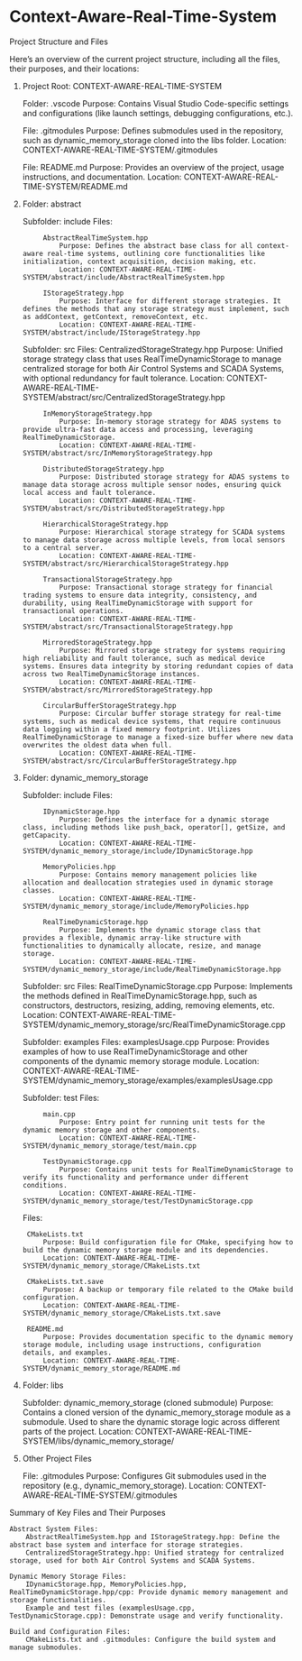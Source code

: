 # Context-Aware-Real-Time-System

Project Structure and Files

Here’s an overview of the current project structure, including all the files, their purposes, and their locations:
1. Project Root: CONTEXT-AWARE-REAL-TIME-SYSTEM

    Folder: .vscode
        Purpose: Contains Visual Studio Code-specific settings and configurations (like launch settings, debugging configurations, etc.).

    File: .gitmodules
        Purpose: Defines submodules used in the repository, such as dynamic_memory_storage cloned into the libs folder.
        Location: CONTEXT-AWARE-REAL-TIME-SYSTEM/.gitmodules

    File: README.md
        Purpose: Provides an overview of the project, usage instructions, and documentation.
        Location: CONTEXT-AWARE-REAL-TIME-SYSTEM/README.md

2. Folder: abstract

    Subfolder: include
        Files:

            AbstractRealTimeSystem.hpp
                Purpose: Defines the abstract base class for all context-aware real-time systems, outlining core functionalities like initialization, context acquisition, decision making, etc.
                Location: CONTEXT-AWARE-REAL-TIME-SYSTEM/abstract/include/AbstractRealTimeSystem.hpp

            IStorageStrategy.hpp
                Purpose: Interface for different storage strategies. It defines the methods that any storage strategy must implement, such as addContext, getContext, removeContext, etc.
                Location: CONTEXT-AWARE-REAL-TIME-SYSTEM/abstract/include/IStorageStrategy.hpp

    Subfolder: src
        Files:
            CentralizedStorageStrategy.hpp
                Purpose: Unified storage strategy class that uses RealTimeDynamicStorage to manage centralized storage for both Air Control Systems and SCADA Systems, with optional redundancy for fault tolerance.
                Location: CONTEXT-AWARE-REAL-TIME-SYSTEM/abstract/src/CentralizedStorageStrategy.hpp

            InMemoryStorageStrategy.hpp
                Purpose: In-memory storage strategy for ADAS systems to provide ultra-fast data access and processing, leveraging RealTimeDynamicStorage.
                Location: CONTEXT-AWARE-REAL-TIME-SYSTEM/abstract/src/InMemoryStorageStrategy.hpp

            DistributedStorageStrategy.hpp
                Purpose: Distributed storage strategy for ADAS systems to manage data storage across multiple sensor nodes, ensuring quick local access and fault tolerance.
                Location: CONTEXT-AWARE-REAL-TIME-SYSTEM/abstract/src/DistributedStorageStrategy.hpp

            HierarchicalStorageStrategy.hpp
                Purpose: Hierarchical storage strategy for SCADA systems to manage data storage across multiple levels, from local sensors to a central server.
                Location: CONTEXT-AWARE-REAL-TIME-SYSTEM/abstract/src/HierarchicalStorageStrategy.hpp

            TransactionalStorageStrategy.hpp
                Purpose: Transactional storage strategy for financial trading systems to ensure data integrity, consistency, and durability, using RealTimeDynamicStorage with support for transactional operations.
                Location: CONTEXT-AWARE-REAL-TIME-SYSTEM/abstract/src/TransactionalStorageStrategy.hpp

            MirroredStorageStrategy.hpp
                Purpose: Mirrored storage strategy for systems requiring high reliability and fault tolerance, such as medical device systems. Ensures data integrity by storing redundant copies of data across two RealTimeDynamicStorage instances.
                Location: CONTEXT-AWARE-REAL-TIME-SYSTEM/abstract/src/MirroredStorageStrategy.hpp

            CircularBufferStorageStrategy.hpp
                Purpose: Circular buffer storage strategy for real-time systems, such as medical device systems, that require continuous data logging within a fixed memory footprint. Utilizes RealTimeDynamicStorage to manage a fixed-size buffer where new data overwrites the oldest data when full.
                Location: CONTEXT-AWARE-REAL-TIME-SYSTEM/abstract/src/CircularBufferStorageStrategy.hpp

3. Folder: dynamic_memory_storage

    Subfolder: include
        Files:

            IDynamicStorage.hpp
                Purpose: Defines the interface for a dynamic storage class, including methods like push_back, operator[], getSize, and getCapacity.
                Location: CONTEXT-AWARE-REAL-TIME-SYSTEM/dynamic_memory_storage/include/IDynamicStorage.hpp

            MemoryPolicies.hpp
                Purpose: Contains memory management policies like allocation and deallocation strategies used in dynamic storage classes.
                Location: CONTEXT-AWARE-REAL-TIME-SYSTEM/dynamic_memory_storage/include/MemoryPolicies.hpp

            RealTimeDynamicStorage.hpp
                Purpose: Implements the dynamic storage class that provides a flexible, dynamic array-like structure with functionalities to dynamically allocate, resize, and manage storage.
                Location: CONTEXT-AWARE-REAL-TIME-SYSTEM/dynamic_memory_storage/include/RealTimeDynamicStorage.hpp

    Subfolder: src
        Files:
            RealTimeDynamicStorage.cpp
                Purpose: Implements the methods defined in RealTimeDynamicStorage.hpp, such as constructors, destructors, resizing, adding, removing elements, etc.
                Location: CONTEXT-AWARE-REAL-TIME-SYSTEM/dynamic_memory_storage/src/RealTimeDynamicStorage.cpp

    Subfolder: examples
        Files:
            examplesUsage.cpp
                Purpose: Provides examples of how to use RealTimeDynamicStorage and other components of the dynamic memory storage module.
                Location: CONTEXT-AWARE-REAL-TIME-SYSTEM/dynamic_memory_storage/examples/examplesUsage.cpp

    Subfolder: test
        Files:

            main.cpp
                Purpose: Entry point for running unit tests for the dynamic memory storage and other components.
                Location: CONTEXT-AWARE-REAL-TIME-SYSTEM/dynamic_memory_storage/test/main.cpp

            TestDynamicStorage.cpp
                Purpose: Contains unit tests for RealTimeDynamicStorage to verify its functionality and performance under different conditions.
                Location: CONTEXT-AWARE-REAL-TIME-SYSTEM/dynamic_memory_storage/test/TestDynamicStorage.cpp

    Files:

        CMakeLists.txt
            Purpose: Build configuration file for CMake, specifying how to build the dynamic memory storage module and its dependencies.
            Location: CONTEXT-AWARE-REAL-TIME-SYSTEM/dynamic_memory_storage/CMakeLists.txt

        CMakeLists.txt.save
            Purpose: A backup or temporary file related to the CMake build configuration.
            Location: CONTEXT-AWARE-REAL-TIME-SYSTEM/dynamic_memory_storage/CMakeLists.txt.save

        README.md
            Purpose: Provides documentation specific to the dynamic memory storage module, including usage instructions, configuration details, and examples.
            Location: CONTEXT-AWARE-REAL-TIME-SYSTEM/dynamic_memory_storage/README.md

4. Folder: libs

    Subfolder: dynamic_memory_storage (cloned submodule)
        Purpose: Contains a cloned version of the dynamic_memory_storage module as a submodule. Used to share the dynamic storage logic across different parts of the project.
        Location: CONTEXT-AWARE-REAL-TIME-SYSTEM/libs/dynamic_memory_storage/

5. Other Project Files

    File: .gitmodules
        Purpose: Configures Git submodules used in the repository (e.g., dynamic_memory_storage).
        Location: CONTEXT-AWARE-REAL-TIME-SYSTEM/.gitmodules

Summary of Key Files and Their Purposes

    Abstract System Files:
        AbstractRealTimeSystem.hpp and IStorageStrategy.hpp: Define the abstract base system and interface for storage strategies.
        CentralizedStorageStrategy.hpp: Unified strategy for centralized storage, used for both Air Control Systems and SCADA Systems.

    Dynamic Memory Storage Files:
        IDynamicStorage.hpp, MemoryPolicies.hpp, RealTimeDynamicStorage.hpp/cpp: Provide dynamic memory management and storage functionalities.
        Example and test files (examplesUsage.cpp, TestDynamicStorage.cpp): Demonstrate usage and verify functionality.

    Build and Configuration Files:
        CMakeLists.txt and .gitmodules: Configure the build system and manage submodules.
